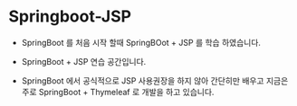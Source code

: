 # Springboot-JSP

- SpringBoot 를 처음 시작 할때 SpringBOot + JSP 를 학습 하였습니다.

- SpringBoot + JSP 연습 공간입니다.

- SpringBoot 에서 공식적으로 JSP 사용권장을 하지 않아 간단히만 배우고 지금은 주로 SpringBoot + Thymeleaf 로 개발을 하고 있습니다.

